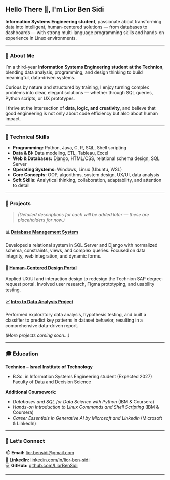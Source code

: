 ## Hello There 👋, I'm Lior Ben Sidi

**Information Systems Engineering student**, passionate about transforming data into intelligent, human-centered solutions — from databases to dashboards — with strong multi-language programming skills and hands-on experience in Linux environments.

---

### 🧩 About Me

I’m a third-year **Information Systems Engineering student at the Technion**, blending data analysis, programming, and design thinking to build meaningful, data-driven systems.  

Curious by nature and structured by training, I enjoy turning complex problems into clear, elegant solutions — whether through SQL queries, Python scripts, or UX prototypes.

I thrive at the intersection of **data, logic, and creativity**, and believe that good engineering is not only about code efficiency but also about human impact.

---

### 🧠 Technical Skills

- **Programming:** Python, Java, C, R, SQL, Shell scripting  
- **Data & BI:** Data modeling, ETL, Tableau, Excel  
- **Web & Databases:** Django, HTML/CSS, relational schema design, SQL Server  
- **Operating Systems:** Windows, Linux (Ubuntu, WSL)  
- **Core Concepts:** OOP, algorithms, system design, UX/UI, data analysis  
- **Soft Skills:** Analytical thinking, collaboration, adaptability, and attention to detail  

---

### 💼 Projects

> *(Detailed descriptions for each will be added later — these are placeholders for now.)*

#### 📊 [Database Management System](https://github.com/LiorBenSidi/Final_Project)
Developed a relational system in SQL Server and Django with normalized schema, constraints, views, and complex queries. Focused on data integrity, web integration, and dynamic forms.

#### 🧠 [Human-Centered Design Portal](https://github.com/LiorBenSidi/UX-Final_Project)
Applied UX/UI and interaction design to redesign the Technion SAP degree-request portal. Involved user research, Figma prototyping, and usability testing.

#### 📈 [Intro to Data Analysis Project](https://github.com/LiorBenSidi/Mini-Project)
Performed exploratory data analysis, hypothesis testing, and built a classifier to predict key patterns in dataset behavior, resulting in a comprehensive data-driven report.

*(More projects coming soon…)*

---

### 🎓 Education

**Technion – Israel Institute of Technology**  
- B.Sc. in Information Systems Engineering student (Expected 2027)
  Faculty of Data and Decision Science

**Additional Coursework:**  
- *Databases and SQL for Data Science with Python* (IBM & Coursera)
- *Hands-on Introduction to Linux Commands and Shell Scripting* (IBM & Coursera)
- *Career Essentials in Generative AI by Microsoft and LinkedIn* (Microsoft & LinkedIn)

---

### 🤝 Let’s Connect

📫 **Email:** [lior.bensidi@gmail.com](mailto:lior.bensidi@gmail.com)  
💼 **LinkedIn:** [linkedin.com/in/lior-ben-sidi](https://www.linkedin.com/in/lior-ben-sidi/)  
💻 **GitHub:** [github.com/LiorBenSidi](https://github.com/LiorBenSidi)

---

<!--
**LiorBenSidi/LiorBenSidi** is a ✨ _special_ ✨ repository because its `README.md` (this file) appears on your GitHub profile.

Here are some ideas to get you started:

- 🔭 I’m currently working on ...
- 🌱 I’m currently learning ...
- 👯 I’m looking to collaborate on ...
- 🤔 I’m looking for help with ...
- 💬 Ask me about ...
- 📫 How to reach me: ...
- 😄 Pronouns: ...
- ⚡ Fun fact: ...
-->
